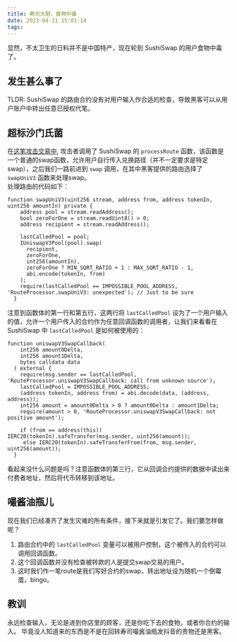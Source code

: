 ```yaml
---
title: 寿司大厨，食物中毒
date: 2023-04-11 15:01:14
tags: 
---
```


显然，不太卫生的日料并不是中国特产，现在轮到 SushiSwap 的用户食物中毒了。  

## 发生甚么事了

TLDR: SushiSwap 的路由合约没有对用户输入作合适的检查，导致黑客可以从用户账户中转出任意已授权代笔。

## 超标沙门氏菌

在[这笔](https://etherscan.io/tx/0xea3480f1f1d1f0b32283f8f282ce16403fe22ede35c0b71a732193e56c5c45e8)[攻击交易中](https://etherscan.io/address/0x000000C0524F353223D94fb76efab586a2Ff8664),
攻击者调用了 SushiSwap 的 `processRoute` 函数，该函数是一个普通的swap函数，允许用户自行传入兑换路径（并不一定要求是特定swap），之后我们一路前进到 `swap` 调用，在其中黑客提供的路由选择了 `swapUniV3` 函数来处理swap。  
处理路由的代码如下：
```solidity
function swapUniV3(uint256 stream, address from, address tokenIn, uint256 amountIn) private {
    address pool = stream.readAddress();
    bool zeroForOne = stream.readUint8() > 0;
    address recipient = stream.readAddress();

    lastCalledPool = pool;
    IUniswapV3Pool(pool).swap(
      recipient,
      zeroForOne,
      int256(amountIn),
      zeroForOne ? MIN_SQRT_RATIO + 1 : MAX_SQRT_RATIO - 1,
      abi.encode(tokenIn, from)
    );
    require(lastCalledPool == IMPOSSIBLE_POOL_ADDRESS, 'RouteProcessor.swapUniV3: unexpected'); // Just to be sure
  }
```
  
注意到函数体的第一行和第五行，这两行将 `lastCalledPool` 设为了一个用户输入的值，允许一个用户传入的合约作为任意回调函数的调用者，让我们来看看在 SushiSwap 中 `lastCalledPool` 是如何被使用的：
```solidity
function uniswapV3SwapCallback(
    int256 amount0Delta,
    int256 amount1Delta,
    bytes calldata data
  ) external {
    require(msg.sender == lastCalledPool, 'RouteProcessor.uniswapV3SwapCallback: call from unknown source');
    lastCalledPool = IMPOSSIBLE_POOL_ADDRESS;
    (address tokenIn, address from) = abi.decode(data, (address, address));
    int256 amount = amount0Delta > 0 ? amount0Delta : amount1Delta;
    require(amount > 0, 'RouteProcessor.uniswapV3SwapCallback: not positive amount');

    if (from == address(this)) IERC20(tokenIn).safeTransfer(msg.sender, uint256(amount));
     else IERC20(tokenIn).safeTransferFrom(from, msg.sender, uint256(amount));
  }
```

看起来没什么问题是吗？注意函数体的第三行，它从回调合约提供的数据中读出来付费者地址，然后将代币转移到该地址。

## 嘬酱油瓶儿

现在我们已经凑齐了发生灾难的所有条件，接下来就是引发它了。我们要怎样做呢？
1. 路由合约中的 `lastCalledPool` 变量可以被用户控制，这个被传入的合约可以调用回调函数。
2. 这个回调函数并没有检查被转款的人是提交swap交易的用户。
3. 这时我们作一笔route是我们写好合约的swap，转出地址设为随机一个倒霉蛋，bingo。

## 教训

永远检查输入，无论是进到你店里的顾客，还是你吃下去的食物，或者你合约的输入。
毕竟没人知道来的东西是不是在回转寿司嘬酱油瓶发抖音的贵物还是黑客。

